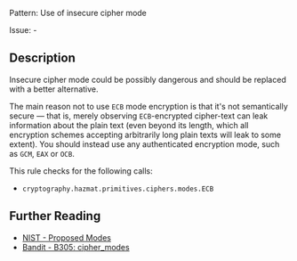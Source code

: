 Pattern: Use of insecure cipher mode

Issue: -

## Description

Insecure cipher mode could be possibly dangerous and should be replaced with a better alternative.

The main reason not to use `ECB` mode encryption is that it's not semantically secure — that is, merely observing `ECB`-encrypted cipher-text can leak information about the plain text (even beyond its length, which all encryption schemes accepting arbitrarily long plain texts will leak to some extent). You should instead use any authenticated encryption mode, such as `GCM`, `EAX` or `OCB`.

This rule checks for the following calls:

  - `cryptography.hazmat.primitives.ciphers.modes.ECB`

## Further Reading

* [NIST - Proposed Modes](http://csrc.nist.gov/groups/ST/toolkit/BCM/modes_development.html)
* [Bandit - B305: cipher_modes](https://bandit.readthedocs.io/en/1.7.4/blacklists/blacklist_calls.html#b304-b305-ciphers-and-modes)
